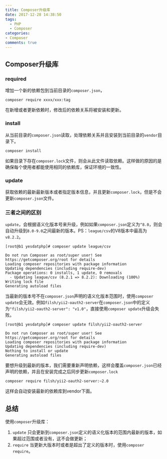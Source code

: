 ```yaml
---
title: Composer升级库
date: 2017-12-28 14:38:50
tags:
  - PHP
  - Composer
categories:
- Composer
comments: true
---
```


## Composer升级库
<!-- more -->
### required

增加一个新的依赖包到当前目录的`composer.json`，

```
composer require xxxx/xxx:tag
```

在新增或者更新依赖时，修改后的依赖关系将被安装和更新。

### install

从当前目录的`composer.json`读取，处理依赖关系并且安装到当前目录的`vendor`目录下。

```
composer install
```

如果目录下存在`composer.lock`文件，则会从此文件读取依赖。这样做的原因的是确保每个使用者都能使用相同的依赖库，保证环境的一致性。

### update

获取依赖的最新最新版本或者指定版本信息，并且更新`composer.lock`，但是不会更新`composer.json`文件。

### 三者之间的区别
`update`，会根据语义化版本号来升级，例如如果`composer.json`定义为`^8.0`，则会自动升级到`8.0-9.0`之间最新的版本。PS：`league/csv`的V8版本中最高为`v8.2.2`。

```text
[root@b1 yesdatphp]# composer update league/csv

Do not run Composer as root/super user! See https://getcomposer.org/root for details
Loading composer repositories with package information
Updating dependencies (including require-dev)
Package operations: 0 installs, 1 update, 0 removals
  - Updating league/csv (8.2.1 => 8.2.2): Downloading (100%)
Writing lock file
Generating autoload files
```

当最新的版本号不在`composer.json`声明的语义化版本范围时，使用`composer update`会无效。例如`filsh/yii2-oauth2-server`在`composer.json`中的定义为`"filsh/yii2-oauth2-server": "v1.0"`，直接使用`composer update`升级会失败。

```text
[root@b1 yesdatphp]# composer update filsh/yii2-oauth2-server

Do not run Composer as root/super user! See https://getcomposer.org/root for details
Loading composer repositories with package information
Updating dependencies (including require-dev)
Nothing to install or update
Generating autoload files
```

要想升级到最新的版本，我们需要重新声明依赖，这样会覆盖`composer.json`已经声明的依赖，并且在安装完成之后同步更新`composer.lock`

```
composer require filsh/yii2-oauth2-server:~2.0
```
这样会自动安装最新的依赖库到vendor下面。

## 总结
使用`composer`升级库：
1. `update` 只会更新到`composer.json`定义的语义化版本的范围内最新的版本，如果超过范围或者没有，这不会做更新；
2. `require` 当更新大版本时或者是超出了定义的版本时，使用`composer require`。

